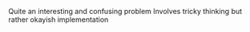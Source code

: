 Quite an interesting and confusing problem
Involves tricky thinking but rather okayish implementation